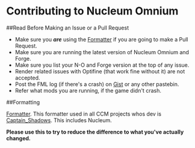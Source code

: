 Contributing to Nucleum Omnium
=========

##Read Before Making an Issue or a Pull Request
* Make sure you ***are*** using the [Formatter](http://goo.gl/JyZGwj) if you are going to make a Pull Request.
* Make sure you are running the latest version of Nucleum Omnium and Forge.
* Make sure you list your N-O and Forge version at the top of any issue.
* Render related issues with Optifine (that work fine without it) are not accepted.
* Post the FML log (if there's a crash) on [Gist](https://gist.github.com/) or any other pastebin.
* Refer what mods you are running, if the game didn't crash.

##Formatting

[Formatter](http://goo.gl/utmX3o). This formatter used in all CCM projects whos dev is [Captain_Shadows](https://github.com/CaptainShadows). This includes Nucleum.

**Please use this to try to reduce the difference to what you've actually changed.**
